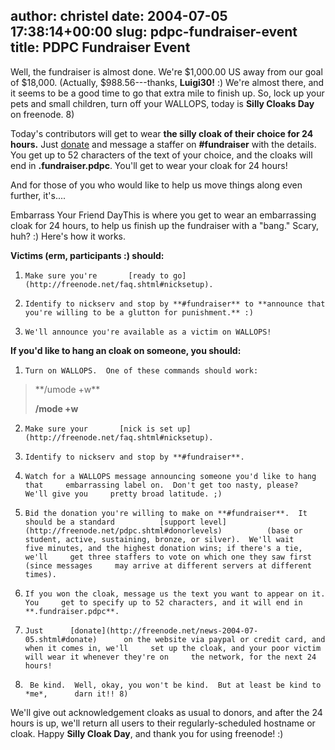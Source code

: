 author: christel
date: 2004-07-05 17:38:14+00:00
slug: pdpc-fundraiser-event
title: PDPC Fundraiser Event
---

Well, the fundraiser is almost done.  We're $1,000.00 US away from our goal of $18,000.  (Actually, $988.56---thanks, **Luigi30!** :) We're almost there, and it seems to be a good time to go that extra mile to finish up.  So, lock up your pets and small children, turn off your WALLOPS, today is **Silly Cloaks Day** on freenode. 8)



Today's contributors will get to wear **the silly cloak of their choice for 24 hours.** Just  [donate](http://freenode.net/news-2004-07-05.shtml#donate)  and message a staffer on **#fundraiser** with the details. You get up to 52 characters of the text of your choice, and the cloaks will end in **.fundraiser.pdpc**. You'll get to wear your cloak for 24 hours!



And for those of you who would like to help us move things along even further, it's....







Embarrass Your Friend DayThis is where you get to wear an embarrassing cloak for 24 hours, to help us finish up the fundraiser with a "bang." Scary, huh? :) Here's how it works.



**Victims (erm, participants :) should:**





	
  1.     Make sure you're       [ready to go](http://freenode.net/faq.shtml#nicksetup).


	
  2.     Identify to nickserv and stop by **#fundraiser** to **announce that     you're willing to be a glutton for punishment.** :)


	
  3.     We'll announce you're available as a victim on WALLOPS!






**If you'd like to hang an cloak on someone, you should:**





	
  1.     Turn on WALLOPS.  One of these commands should work:



<blockquote>      **/umode +w**

**/mode <yournick> +w**</blockquote>






	
  2.     Make sure your       [nick is set up](http://freenode.net/faq.shtml#nicksetup).


	
  3.     Identify to nickserv and stop by **#fundraiser**.


	
  4.     Watch for a WALLOPS message announcing someone you'd like to hang that     embarrassing label on.  Don't get too nasty, please?  We'll give you     pretty broad latitude. ;)


	
  5.     Bid the donation you're willing to make on **#fundraiser**.  It     should be a standard          [support level](http://freenode.net/pdpc.shtml#donorlevels)          (base or student, active, sustaining, bronze, or silver).  We'll wait     five minutes, and the highest donation wins; if there's a tie, we'll     get three staffers to vote on which one they saw first (since messages     may arrive at different servers at different times).


	
  6.     If you won the cloak, message us the text you want to appear on it.  You     get to specify up to 52 characters, and it will end in     **.fundraiser.pdpc**.


	
  7.     Just      [donate](http://freenode.net/news-2004-07-05.shtml#donate)      on the website via paypal or credit card, and when it comes in, we'll     set up the cloak, and your poor victim will wear it whenever they're on     the network, for the next 24 hours!


	
  8.      Be kind.  Well, okay, you won't be kind.  But at least be kind to *me*,      darn it!! 8)




We'll give out acknowledgement cloaks as usual to donors, and after the 24 hours is up, we'll return all users to their regularly-scheduled hostname or cloak.  Happy **Silly Cloak Day**, and thank you for using freenode! :)  
